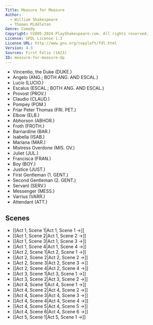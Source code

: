 ```yaml
---
Title: Measure for Measure
Author: 
  - William Shakespeare
  - Thomas Middleton
Genre: Comedy
Copyright: ©2005-2024 PlayShakespeare.com. All rights reserved.
License: GFDL License 1.3
License URL: http://www.gnu.org/copyleft/fdl.html
Version: 4.3
Sources: First Folio (1623)
ID: measure-for-measure-dp
---
```


- Vincentio, the Duke (DUKE.)
- Angelo (ANG.; BOTH ANG. AND ESCAL.)
- Lucio (LUCIO.)
- Escalus (ESCAL.; BOTH ANG. AND ESCAL.)
- Provost (PROV.)
- Claudio (CLAUD.)
- Pompey (POM.)
- Friar Peter Thomas (FRI. PET.)
- Elbow (ELB.)
- Abhorson (ABHOR.)
- Froth (FROTH.)
- Barnardine (BAR.)
- Isabella (ISAB.)
- Mariana (MAR.)
- Mistress Overdone (MIS. OV.)
- Juliet (JUL.)
- Francisca (FRAN.)
- Boy (BOY.)
- Justice (JUST.)
- First Gentleman (1. GENT.)
- Second Gentleman (2. GENT.)
- Servant (SERV.)
- Messenger (MESS.)
- Varrius (VARR.)
- Attendant (ATT.)

## Scenes

- [[Act 1, Scene 1|Act 1, Scene 1 →]]
- [[Act 1, Scene 2|Act 1, Scene 2 →]]
- [[Act 1, Scene 3|Act 1, Scene 3 →]]
- [[Act 1, Scene 4|Act 1, Scene 4 →]]
- [[Act 2, Scene 1|Act 2, Scene 1 →]]
- [[Act 2, Scene 2|Act 2, Scene 2 →]]
- [[Act 2, Scene 3|Act 2, Scene 3 →]]
- [[Act 2, Scene 4|Act 2, Scene 4 →]]
- [[Act 3, Scene 1|Act 3, Scene 1 →]]
- [[Act 3, Scene 2|Act 3, Scene 2 →]]
- [[Act 4, Scene 1|Act 4, Scene 1 →]]
- [[Act 4, Scene 2|Act 4, Scene 2 →]]
- [[Act 4, Scene 3|Act 4, Scene 3 →]]
- [[Act 4, Scene 4|Act 4, Scene 4 →]]
- [[Act 4, Scene 5|Act 4, Scene 5 →]]
- [[Act 4, Scene 6|Act 4, Scene 6 →]]
- [[Act 5, Scene 1|Act 5, Scene 1 →]]
